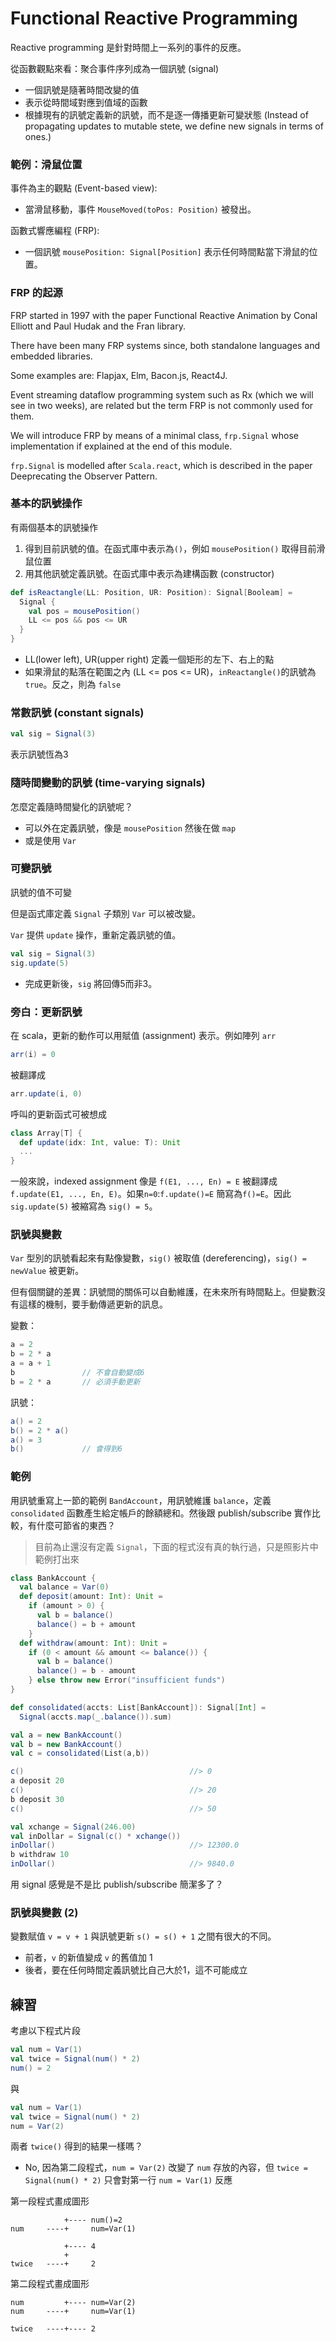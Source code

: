 # Functional Reactive Programming

Reactive programming 是針對時間上一系列的事件的反應。

從函數觀點來看：聚合事件序列成為一個訊號 (signal)
- 一個訊號是隨著時間改變的值
- 表示從時間域對應到值域的函數
- 根據現有的訊號定義新的訊號，而不是逐一傳播更新可變狀態 (Instead of propagating updates to mutable stete, we define new signals in terms of ones.)

### 範例：滑鼠位置

事件為主的觀點 (Event-based view):
- 當滑鼠移動，事件 `MouseMoved(toPos: Position)` 被發出。

函數式響應編程 (FRP):
- 一個訊號 `mousePosition: Signal[Position]` 表示任何時間點當下滑鼠的位置。

### FRP 的起源

FRP started in 1997 with the paper Functional Reactive Animation by Conal Elliott and Paul Hudak and the Fran library.

There have been many FRP systems since, both standalone languages and embedded libraries.

Some examples are: Flapjax, Elm, Bacon.js, React4J.

Event streaming dataflow programming system such as Rx (which we will see in two weeks), are related but the term FRP is not commonly used for them.

We will introduce FRP by means of a minimal class, `frp.Signal` whose implementation if explained at the end of this module.

`frp.Signal` is modelled after `Scala.react`, which is described in the paper Deeprecating the Observer Pattern.

### 基本的訊號操作

有兩個基本的訊號操作
1. 得到目前訊號的值。在函式庫中表示為`()`，例如 `mousePosition()` 取得目前滑鼠位置
2. 用其他訊號定義訊號。在函式庫中表示為建構函數 (constructor)

```scala
def isReactangle(LL: Position, UR: Position): Signal[Booleam] = 
  Signal {
    val pos = mousePosition()
    LL <= pos && pos <= UR
  }
}
```
- LL(lower left), UR(upper right) 定義一個矩形的左下、右上的點
- 如果滑鼠的點落在範圍之內 (LL <= pos <= UR)，`inReactangle()`的訊號為 `true`。反之，則為 `false`

### 常數訊號 (constant signals)
```scala
val sig = Signal(3)
```
表示訊號恆為3

### 隨時間變動的訊號 (time-varying signals)

怎麼定義隨時間變化的訊號呢？

- 可以外在定義訊號，像是 `mousePosition` 然後在做 `map`
- 或是使用 `Var`

### 可變訊號

訊號的值不可變

但是函式庫定義 `Signal` 子類別 `Var` 可以被改變。

`Var` 提供 `update` 操作，重新定義訊號的值。

```scala
val sig = Signal(3)
sig.update(5)
```
- 完成更新後，`sig` 將回傳5而非3。

### 旁白：更新訊號

在 scala，更新的動作可以用賦值 (assignment) 表示。例如陣列 `arr`
```scala
arr(i) = 0
```
被翻譯成
```scala
arr.update(i, 0)
```
呼叫的更新函式可被想成
```scala
class Array[T] {
  def update(idx: Int, value: T): Unit
  ...
}
```

一般來說，indexed assignment 像是 `f(E1, ..., En) = E` 被翻譯成 `f.update(E1, ..., En, E)`。如果`n=0`:`f.update()=E` 簡寫為`f()=E`。因此 `sig.update(5)` 被縮寫為 `sig() = 5`。

### 訊號與變數

`Var` 型別的訊號看起來有點像變數，`sig()` 被取值 (dereferencing)，`sig() = newValue` 被更新。

但有個關鍵的差異：訊號間的關係可以自動維護，在未來所有時間點上。但變數沒有這樣的機制，要手動傳遞更新的訊息。

變數：
```scala
a = 2
b = 2 * a
a = a + 1
b               // 不會自動變成6
b = 2 * a       // 必須手動更新
```

訊號：
```scala
a() = 2
b() = 2 * a()
a() = 3
b()             // 會得到6
```

### 範例

用訊號重寫上一節的範例 `BandAccount`，用訊號維護 `balance`，定義 `consolidated` 函數產生給定帳戶的餘額總和。然後跟 publish/subscribe 實作比較，有什麼可節省的東西？
> 目前為止還沒有定義 `Signal`，下面的程式沒有真的執行過，只是照影片中範例打出來

```scala
class BankAccount {
  val balance = Var(0)
  def deposit(amount: Int): Unit =
    if (amount > 0) {
      val b = balance()
      balance() = b + amount
    }
  def withdraw(amount: Int): Unit = 
    if (0 < amount && amount <= balance()) {
      val b = balance()
      balance() = b - amount
    } else throw new Error("insufficient funds")
}
```
```scala
def consolidated(accts: List[BankAccount]): Signal[Int] =
  Signal(accts.map(_.balance()).sum)

val a = new BankAccount()
val b = new BankAccount()
val c = consolidated(List(a,b))

c()                                     //> 0
a deposit 20
c()                                     //> 20
b deposit 30
c()                                     //> 50

val xchange = Signal(246.00)
val inDollar = Signal(c() * xchange())
inDollar()                              //> 12300.0
b withdraw 10
inDollar()                              //> 9840.0
```

用 signal 感覺是不是比 publish/subscribe 簡潔多了？

### 訊號與變數 (2)

變數賦值 `v = v + 1` 與訊號更新 `s() = s() + 1` 之間有很大的不同。
- 前者，`v` 的新值變成 `v` 的舊值加 1
- 後者，要在任何時間定義訊號比自己大於1，這不可能成立

## 練習

考慮以下程式片段
```scala
val num = Var(1)
val twice = Signal(num() * 2)
num() = 2
```

與
```scala
val num = Var(1)
val twice = Signal(num() * 2)
num = Var(2)
```

兩者 `twice()` 得到的結果一樣嗎？
- No, 因為第二段程式，`num = Var(2)` 改變了 `num` 存放的內容，但 `twice = Signal(num() * 2)` 只會對第一行 `num = Var(1)` 反應

第一段程式畫成圖形
```
            +---- num()=2
num     ----+     num=Var(1)

            +---- 4
            +
twice   ----+     2 
```

第二段程式畫成圖形
```
num         +---- num=Var(2)
num     ----+     num=Var(1)

twice   ----+---- 2
```
